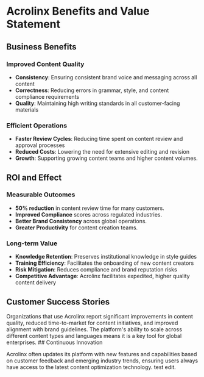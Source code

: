 # Acrolinx Benefits and Value Statement

## Business Benefits

### Improved Content Quality

- **Consistency**: Ensuring consistent brand voice and messaging across all content
- **Correctness**: Reducing errors in grammar, style, and content compliance requirements
- **Quality**: Maintaining high writing standards in all customer-facing materials

### Efficient Operations

- **Faster Review Cycles**: Reducing time spent on content review and approval processes
- **Reduced Costs**: Lowering the need for extensive editing and revision
- **Growth**: Supporting growing content teams and higher content volumes.

## ROI and Effect

### Measurable Outcomes

- **50% reduction** in content review time for many customers.
- **Improved Compliance** scores across regulated industries.
- **Better Brand Consistency** across global operations.
- **Greater Productivity** for content creation teams.

### Long-term Value

- **Knowledge Retention**: Preserves institutional knowledge in style guides
- **Training Efficiency**: Facilitates the onboarding of new content creators
- **Risk Mitigation**: Reduces compliance and brand reputation risks
- **Competitive Advantage**: Acrolinx facilitates expedited, higher quality content delivery

## Customer Success Stories

Organizations that use Acrolinx report significant improvements in content quality,
reduced time-to-market for content initiatives, and improved alignment with brand
guidelines. The platform's ability to scale across different content types and
languages means it is a key tool for global enterprises. ## Continuous Innovation

Acrolinx often updates its platform with new features and capabilities based
on customer feedback and emerging industry trends, ensuring users always have
access to the latest content optimization technology. test edit.